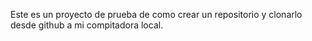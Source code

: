 Este es un proyecto de prueba de como crear un repositorio y clonarlo desde github a mi compitadora local.
